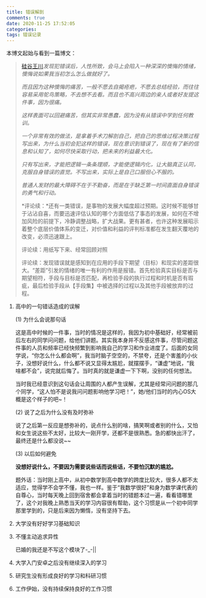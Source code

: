 ```yaml
---
title: 错误解剖
comments: true
date: 2020-11-25 17:52:05
categories:
tags: 错误记录
---
```






本博文起始与看到一篇博文：

> [硅谷王川](https://weibo.com/5339148412/JvdWMd8MY?type=comment)*发现犯错误后，人性所致，会马上会陷入一种深深的懊悔的情绪，懊悔说如果我当初怎么怎么做就好了。*
>
> *而且因为这种懊悔的痛苦，一般不愿去自揭疮疤，不愿去总结经验，而往往容易采用鸵鸟策略，不去想不去看。而且也不高兴周边的亲人或者好友提这件事，因为很痛。*
>
> *这样表面可以回避痛苦，但其实非常愚蠢，因为没有从错误中学到任何教训。*
>
> *一个非常有效的做法，是拿着手术刀解剖自己，把自己的思维过程决策过程写出来，为什么当初会犯这样的错误，现在意识到错误了，现在有了新的信息和认知了，如何尽快采取行动，把未来的利益最大化。*
>
> *只有写出来，才能把逻辑一条条理顺，才能使逻辑内化，让大脑真正认同，克服自身错误的直觉。不写出来，实际上是自己口服但心不服的。*
>
> *普通人发财的最大障碍不在于不勤奋，而是在于缺乏第一时间直面自身错误的勇气和行动。*
>
> *评论续：*还有一类错误，是事物的发展大幅度超过预期。这时候不能够甘于沾沾自喜，而要迅速评估认知的哪个方面低估了事态的发展，如何在不增加风险的前提下，冷静调整战略，扩大战果。更有甚者，也许这种发展昭示着整个底层价值体系的变迁，对价值和利益的评判标准都在发生翻天覆地的改变，必须迅速跟上。
>
> 评论续：用纸写下来、经常回顾对照
>
> 评论续：发现错误就是感知到在应用的手段下期望（目标）和现实的差距很大。“差距”引发的情绪的唯一有利的作用是报错。首先检验真实目标是否与期望相符，手段与目标是否匹配，再检验手段的执行过程和时机是否有瑕疵，最后检验手段从【手段集】中被选择的过程以及其他手段被放弃的过程。



1. 高中的一句错话造成的误解

   (1) 为什么会说那句话

   ​	这是高中时候的一件事，当时的情况是这样的，我因为初中基础好，经常被前后左右的同学问问题，给他们讲题。其实我本身并不反感这件事，尽管问题这件事的人员和频率已经快频繁到影响我自己的学习和作业进度了。后面的女同学说，“你怎么什么都会啊”，我当时脑子空空的，不禁夸，还是个害羞的小伙子，没想好说什么，什么都不说又显得太尴尬，就摆摆手，“谦虚”地说，“我啥都不会”，说完就后悔了。当时真的就是谦虚一下下啊，没别的任何想法。

   ​	当时我已经意识到这句话会让周围的人都产生误解，尤其是经常问问题的那几个同学，“这人怕不是说我问问题影响他学习吧！”，她/他们当时的内心OS大概是这个样子的吧~！

   (2) 说了之后为什么没有及时弥补

   ​	说了之后第一反应是想弥补的，说点什么别的啥，搞笑啊或者别的什么，又怕和女生说这些不太好，比较大一刚开学，还都不是很熟悉。急的都快出汗了，最终还是什么都没说~~

   (3) 以后如何避免

   ​	**没想好说什么，不要因为需要说些话而说些话，不要怕沉默的尴尬。**

   ​	题外话：当时刚上高中，从初中数学到高中数学的跨度比较大，很多人都不太适应，觉得学不会学不懂，我也一样。鉴于“我数学很好”和身为数学课代表的自尊心，当时每天晚上回到宿舍都会拿着当时的错题本过一遍，看看错哪里了，这个对我晚上熟悉当天的学习内容很有帮助，这个习惯是从一个初中同学那里学到的，只是后来因为懒惰，没有坚持下去。

2. 大学没有好好学习基础知识

3. 不懂主动追求异性

   已婚的我还是不写这个模块了-_-||

4. 大学入门安卓之后没有继续深入的学习

5. 研究生没有形成良好的学习和科研习惯

6. 工作伊始，没有持续保持良好的工作习惯